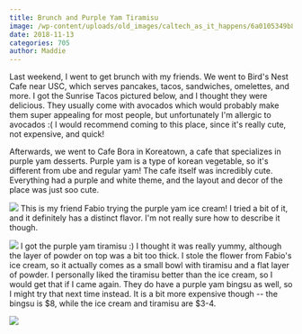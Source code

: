 ```yaml
---
title: Brunch and Purple Yam Tiramisu
image: /wp-content/uploads/old_images/caltech_as_it_happens/6a0105349b8251970b022ad39fc727200d.jpg
date: 2018-11-13
categories: 705
author: Maddie
---
```


Last weekend, I went to get brunch with my friends. We went to Bird's Nest Cafe near USC, which serves pancakes, tacos, sandwiches, omelettes, and more. I got the Sunrise Tacos pictured below, and I thought they were delicious. They usually come with avocados which would probably make them super appealing for most people, but unfortunately I'm allergic to avocados :( I would recommend coming to this place, since it's really cute, not expensive, and quick!

Afterwards, we went to Cafe Bora in Koreatown, a cafe that specializes in purple yam desserts. Purple yam is a type of korean vegetable, so it's different from ube and regular yam! The cafe itself was incredibly cute. Everything had a purple and white theme, and the layout and decor of the place was just soo cute.


![](/old_images/caltech_as_it_happens/6a0105349b8251970b022ad39fc717200d.jpg)
This is my friend Fabio trying the purple yam ice cream! I tried a bit of it, and it definitely has a distinct flavor. I'm not really sure how to describe it though.


![](/old_images/6a01b8d28f2857970c022ad379a161200c-pi.jpg)
I got the purple yam tiramisu :) I thought it was really yummy, although the layer of powder on top was a bit too thick. I stole the flower from Fabio's ice cream, so it actually comes as a small bowl with tiramisu and a flat layer of powder. I personally liked the tiramisu better than the ice cream, so I would get that if I came again. They do have a purple yam bingsu as well, so I might try that next time instead. It is a bit more expensive though -- the bingsu is $8, while the ice cream and tiramisu are $3-4.


![](/old_images/caltech_as_it_happens/6a0105349b8251970b022ad39fc713200d.jpg)
